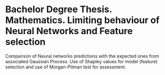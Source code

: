 # Bachelor Degree Thesis. Mathematics. Limiting behaviour of Neural Networks and Feature selection

Comparison of Neural networks predictions with the expected ones from associated Gaussian Process. 
Use of Shapley values for model (feature) selection and use of Morgan-Pitman test for assessment.
